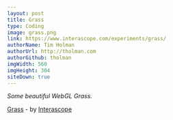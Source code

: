 ```yaml
---
layout: post
title: Grass
type: Coding
image: grass.png
link: https://www.interascope.com/experiments/grass/
authorName: Tim Holman
authorUrl: http://tholman.com
authorGithub: tholman
imgWidth: 560
imgHeight: 304
siteDown: true
---
```


_Some beautiful WebGL Grass._

[Grass](https://www.interascope.com/experiments/grass/) - by [Interascope](https://www.interascope.com/)

